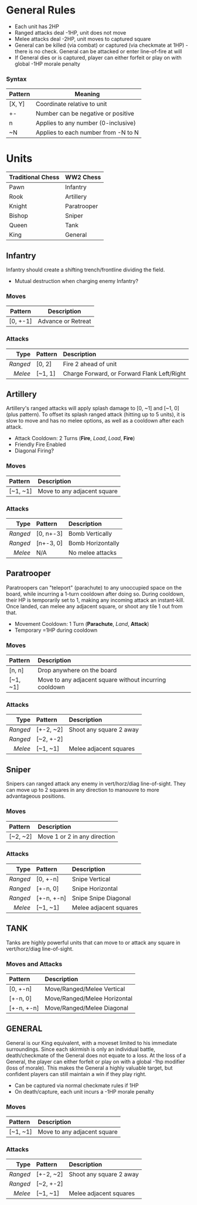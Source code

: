 

# General Rules
* Each unit has 2HP
* Ranged attacks deal -1HP, unit does not move
* Melee attacks deal -2HP, unit moves to captured square
* General can be killed (via combat) or captured (via checkmate at 1HP) - there is no check. General can be attacked or enter line-of-fire at will
* If General dies or is captured, player can either forfeit or play on with global -1HP morale penalty

### Syntax
|Pattern| Meaning |
|--|--|
| [X, Y] | Coordinate relative to unit
| +- | Number can be negative or positive
| n | Applies to any number (0-inclusive)
| ~N | Applies to each number from -N to N

# Units
|Traditional Chess|WW2 Chess|
|--|--|
| Pawn | Infantry |
| Rook | Artillery|
| Knight | Paratrooper|
| Bishop | Sniper |
| Queen | Tank |
| King | General |

## Infantry
Infantry should create a shifting trench/frontline dividing the field.

* Mutual destruction when charging enemy Infantry?
### Moves
|Pattern|Description|
|--|--|
|[0, +-1]|Advance or Retreat|

### Attacks
| Type| Pattern| Description |
|--:|:--|:--|
|*Ranged*|[0, 2]| Fire 2 ahead of unit
|*Melee*|[~1, 1]| Charge Forward, or Forward Flank Left/Right

## Artillery
Artillery's ranged attacks will apply splash damage to [0, ~1] and [~1, 0] (plus pattern). To offset its splash ranged attack (hitting up to 5 units), it is slow to move and has no melee options, as well as a cooldown after each attack. 
* Attack Cooldown: 2 Turns (**Fire**, *Load*, *Load*, **Fire**)
* Friendly Fire Enabled
* Diagonal Firing?

### Moves
|Pattern|Description|
|:--|:--|
|[~1, ~1]|Move to any adjacent square|

### Attacks
|Type | Pattern| Description |
|--:|:--|:--|
|*Ranged*|[0, n+-3]| Bomb Vertically
|*Ranged*|[n+-3, 0]| Bomb Horizontally
|*Melee*|N/A| No melee attacks

## Paratrooper

Paratroopers can "teleport" (parachute) to any unoccupied space on the board, while incurring a 1-turn cooldown after doing so. During cooldown, their HP is temporarily set to 1, making any incoming attack an instant-kill. Once landed, can melee any adjacent square, or shoot any tile 1 out from that.
* Movement Cooldown:  1 Turn (**Parachute**, *Land*, **Attack**)
* Temporary =1HP during cooldown

### Moves
|Pattern|Description|
|:--|:--|
|[n, n]|Drop anywhere on the board|
|[~1, ~1]|Move to any adjacent square without incurring cooldown|

### Attacks
|Type | Pattern| Description |
|--:|:--|:--|
|*Ranged*|[+-2, ~2]| Shoot any square 2 away
|*Ranged*|[~2, +-2]| 
|*Melee*|[~1, ~1]| Melee adjacent squares

## Sniper
Snipers can ranged attack any enemy in vert/horz/diag line-of-sight. They can move up to 2 squares in any direction to manouvre to more advantageous positions.

### Moves
|Pattern|Description|
|:--|:--|
|[~2, ~2]|Move 1 or 2 in any direction|

### Attacks
|Type | Pattern| Description |
|--:|:--|:--|
|*Ranged*|[0, +-n]| Snipe Vertical
|*Ranged*|[+-n, 0]| Snipe Horizontal
|*Ranged*|[+-n, +-n]| Snipe Snipe Diagonal
|*Melee*|[~1, ~1]| Melee adjacent squares

## TANK
Tanks are highly powerful units that can move to or attack any square in vert/horz/diag line-of-sight.
### Moves and Attacks
|Pattern|Description|
|:--|:--|
|[0, +-n]|Move/Ranged/Melee Vertical
|[+-n, 0]|Move/Ranged/Melee Horizontal
|[+-n, +-n]|Move/Ranged/Melee Diagonal

## GENERAL
General is our King equivalent, with a moveset limited to his immediate surroundings. Since each skirmish is only an individual battle, death/checkmate of the General does not equate to a loss. At the loss of a General, the player can either forfeit or play on with a global -1hp modifier (loss of morale). This makes the General a highly valuable target, but confident players can still maintain a win if they play right.
* Can be captured via normal checkmate rules if 1HP
* On death/capture, each unit incurs a -1HP morale penalty
### Moves
|Pattern|Description|
|:--|:--|
|[~1, ~1]|Move to any adjacent square|
### Attacks
|Type | Pattern| Description |
|--:|:--|:--|
|*Ranged*|[+-2, ~2]| Shoot any square 2 away
|*Ranged*|[~2, +-2]| 
|*Melee*|[~1, ~1]| Melee adjacent squares

